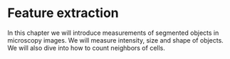 # Feature extraction

In this chapter we will introduce measurements of segmented objects in microscopy images.
We will measure intensity, size and shape of objects. We will also dive into how to count neighbors of cells.
